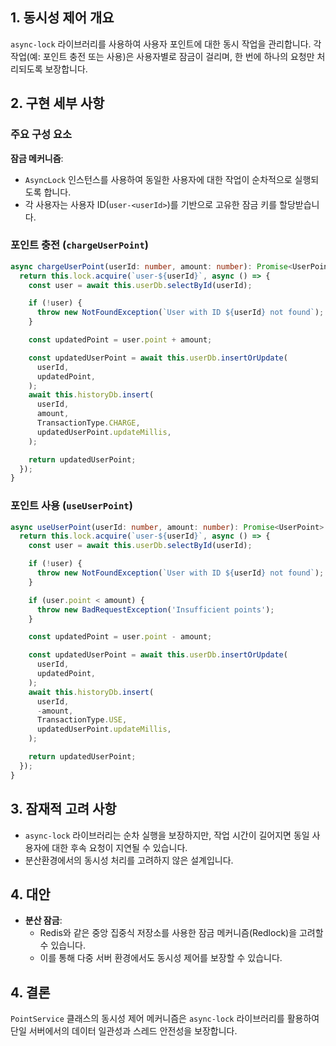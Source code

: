 ## 1. 동시성 제어 개요

`async-lock` 라이브러리를 사용하여 사용자 포인트에 대한 동시 작업을 관리합니다. 각 작업(예: 포인트 충전 또는 사용)은 사용자별로 잠금이 걸리며, 한 번에 하나의 요청만 처리되도록 보장합니다.

## 2. 구현 세부 사항

### 주요 구성 요소

**잠금 메커니즘**:

- `AsyncLock` 인스턴스를 사용하여 동일한 사용자에 대한 작업이 순차적으로 실행되도록 합니다.
- 각 사용자는 사용자 ID(`user-<userId>`)를 기반으로 고유한 잠금 키를 할당받습니다.

### 포인트 충전 (`chargeUserPoint`)

```typescript
async chargeUserPoint(userId: number, amount: number): Promise<UserPoint> {
  return this.lock.acquire(`user-${userId}`, async () => {
    const user = await this.userDb.selectById(userId);

    if (!user) {
      throw new NotFoundException(`User with ID ${userId} not found`);
    }

    const updatedPoint = user.point + amount;

    const updatedUserPoint = await this.userDb.insertOrUpdate(
      userId,
      updatedPoint,
    );
    await this.historyDb.insert(
      userId,
      amount,
      TransactionType.CHARGE,
      updatedUserPoint.updateMillis,
    );

    return updatedUserPoint;
  });
}
```

### 포인트 사용 (`useUserPoint`)

```typescript
async useUserPoint(userId: number, amount: number): Promise<UserPoint> {
  return this.lock.acquire(`user-${userId}`, async () => {
    const user = await this.userDb.selectById(userId);

    if (!user) {
      throw new NotFoundException(`User with ID ${userId} not found`);
    }

    if (user.point < amount) {
      throw new BadRequestException('Insufficient points');
    }

    const updatedPoint = user.point - amount;

    const updatedUserPoint = await this.userDb.insertOrUpdate(
      userId,
      updatedPoint,
    );
    await this.historyDb.insert(
      userId,
      -amount,
      TransactionType.USE,
      updatedUserPoint.updateMillis,
    );

    return updatedUserPoint;
  });
}
```

## 3. 잠재적 고려 사항

- `async-lock` 라이브러리는 순차 실행을 보장하지만, 작업 시간이 길어지면 동일 사용자에 대한 후속 요청이 지연될 수 있습니다.
- 분산환경에서의 동시성 처리를 고려하지 않은 설계입니다.

## 4. 대안

- **분산 잠금**:
  - Redis와 같은 중앙 집중식 저장소를 사용한 잠금 메커니즘(Redlock)을 고려할 수 있습니다.
  - 이를 통해 다중 서버 환경에서도 동시성 제어를 보장할 수 있습니다.

## 4. 결론

`PointService` 클래스의 동시성 제어 메커니즘은 `async-lock` 라이브러리를 활용하여 단일 서버에서의 데이터 일관성과 스레드 안전성을 보장합니다.
